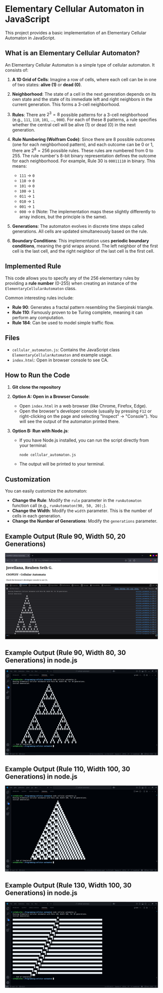 # Elementary Cellular Automaton in JavaScript

This project provides a basic implementation of an Elementary Cellular Automaton in JavaScript.

## What is an Elementary Cellular Automaton?

An Elementary Cellular Automaton is a simple type of cellular automaton. It consists of:

1.  **A 1D Grid of Cells**: Imagine a row of cells, where each cell can be in one of two states: **alive (1)** or **dead (0)**.
2.  **Neighborhood**: The state of a cell in the next generation depends on its own state and the state of its immediate left and right neighbors in the current generation. This forms a 3-cell neighborhood.
3.  **Rules**: There are $2^3 = 8$ possible patterns for a 3-cell neighborhood (e.g., `111`, `110`, `101`, ..., `000`). For each of these 8 patterns, a rule specifies whether the central cell will be alive (1) or dead (0) in the next generation.
4.  **Rule Numbering (Wolfram Code)**: Since there are 8 possible outcomes (one for each neighborhood pattern), and each outcome can be 0 or 1, there are $2^8 = 256$ possible rules. These rules are numbered from 0 to 255. The rule number's 8-bit binary representation defines the outcome for each neighborhood. For example, Rule 30 is `00011110` in binary. This means:
    * `111` -> `0`
    * `110` -> `0`
    * `101` -> `0`
    * `100` -> `1`
    * `011` -> `1`
    * `010` -> `1`
    * `001` -> `1`
    * `000` -> `0`
    (Note: The implementation maps these slightly differently to array indices, but the principle is the same).

5.  **Generations**: The automaton evolves in discrete time steps called generations. All cells are updated simultaneously based on the rule.
6.  **Boundary Conditions**: This implementation uses **periodic boundary conditions**, meaning the grid wraps around. The left neighbor of the first cell is the last cell, and the right neighbor of the last cell is the first cell.

## Implemented Rule

This code allows you to specify any of the 256 elementary rules by providing a **rule number** (0-255) when creating an instance of the `ElementaryCellularAutomaton` class.

Common interesting rules include:
* **Rule 90**: Generates a fractal pattern resembling the Sierpinski triangle.
* **Rule 110**: Famously proven to be Turing complete, meaning it can perform any computation.
* **Rule 184**: Can be used to model simple traffic flow.

## Files

* `cellular_automaton.js`: Contains the JavaScript class `ElementaryCellularAutomaton` and example usage.
* `index.html`: Open in browser console to see CA.

## How to Run the Code

1.  **Git clone the repository**
2.  **Option A: Open in a Browser Console**:
    * Open `index.html` in a web browser (like Chrome, Firefox, Edge).
    * Open the browser's developer console (usually by pressing `F12` or right-clicking on the page and selecting "Inspect" -> "Console"). You will see the output of the automaton printed there.

2.  **Option B: Run with Node.js**:
    * If you have Node.js installed, you can run the script directly from your terminal:
        ```bash
        node cellular_automaton.js
        ```
    * The output will be printed to your terminal.

## Customization

You can easily customize the automaton:

* **Change the Rule**: Modify the `rule` parameter in the `runAutomaton` function call (e.g., `runAutomaton(90, 50, 20);`).
* **Change the Width**: Modify the `width` parameter. This is the number of cells in each generation.
* **Change the Number of Generations**: Modify the `generations` parameter.

## Example Output (Rule 90, Width 50, 20 Generations)
![example #1](./images/console-screenshot.png)
## Example Output (Rule 90, Width 80, 30 Generations) in node.js
![example #2](./images/nodejs-example1.png)
## Example Output (Rule 110, Width 100, 30 Generations) in node.js
![example #3](./images/nodejs-example2.png)
## Example Output (Rule 130, Width 100, 30 Generations) in node.js
![example #4](./images/nodejs-example3.png)

